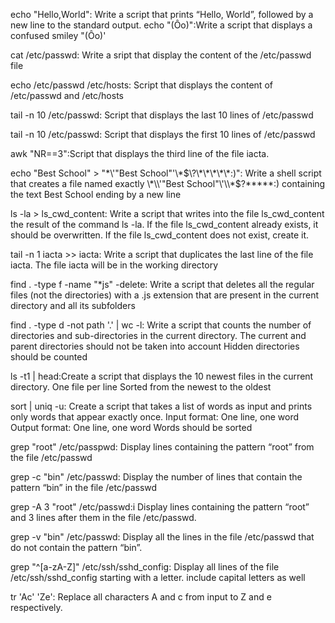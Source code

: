 echo "Hello,World": Write a script that prints “Hello, World”, followed by a new line to the standard output.
echo "(Ôo)":Write a script that displays a confused smiley "(Ôo)'

cat /etc/passwd: Write a sript that display the content of the /etc/passwd file

echo /etc/passwd /etc/hosts: Script that displays the content of /etc/passwd and /etc/hosts

tail -n 10 /etc/passwd: Script that displays the last 10 lines of /etc/passwd

tail -n 10 /etc/passwd: Script that displays the first 10 lines of /etc/passwd

awk "NR==3":Script that displays the third line of the file iacta.

echo "Best School" > "\*\\'"Best School"\'\\*$\?\*\*\*\*\*:)": Write a shell script that creates a file named exactly \*\\'"Best School"\'\\*$\?\*\*\*\*\*:) containing the text Best School ending by a new line

ls -la > ls_cwd_content: Write a script that writes into the file ls_cwd_content the result of the command ls -la. If the file ls_cwd_content already exists, it should be overwritten. If the file ls_cwd_content does not exist, create it.

tail -n 1 iacta >> iacta: Write a script that duplicates the last line of the file iacta. The file iacta will be in the working directory

find . -type f -name "*js" -delete: Write a script that deletes all the regular files (not the directories) with a .js extension that are present in the current directory and all its subfolders

find . -type d -not path '.' | wc -l: Write a script that counts the number of directories and sub-directories in the current directory.
The current and parent directories should not be taken into account
Hidden directories should be counted

ls -t1 | head:Create a script that displays the 10 newest files in the current directory.
One file per line
Sorted from the newest to the oldest

sort | uniq -u: Create a script that takes a list of words as input and prints only words that appear exactly once.
Input format: One line, one word
Output format: One line, one word
Words should be sorted

grep "root" /etc/passpwd: Display lines containing the pattern “root” from the file /etc/passwd

grep -c "bin" /etc/passwd: Display the number of lines that contain the pattern “bin” in the file /etc/passwd

grep -A 3 "root" /etc/passwd:i Display lines containing the pattern “root” and 3 lines after them in the file /etc/passwd.

grep -v "bin" /etc/passwd: Display all the lines in the file /etc/passwd that do not contain the pattern “bin”.

grep "^[a-zA-Z]" /etc/ssh/sshd_config: Display all lines of the file /etc/ssh/sshd_config starting with a letter.
include capital letters as well

tr 'Ac' 'Ze': Replace all characters A and c from input to Z and e respectively.
